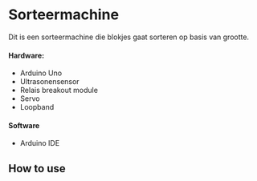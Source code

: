 # Sorteermachine
Dit is een sorteermachine die blokjes gaat sorteren op basis van grootte. 

#### Hardware:
- Arduino Uno
- Ultrasonensensor
- Relais breakout module
- Servo
- Loopband

#### Software
- Arduino IDE


## How to use

